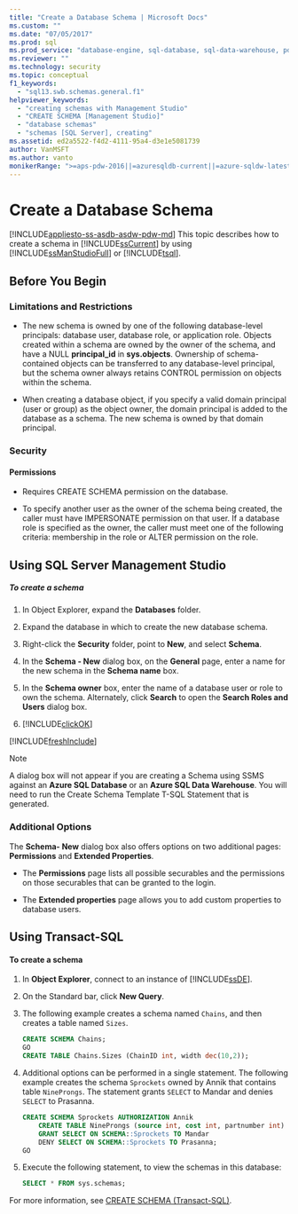 ```yaml
---
title: "Create a Database Schema | Microsoft Docs"
ms.custom: ""
ms.date: "07/05/2017"
ms.prod: sql
ms.prod_service: "database-engine, sql-database, sql-data-warehouse, pdw"
ms.reviewer: ""
ms.technology: security
ms.topic: conceptual
f1_keywords: 
  - "sql13.swb.schemas.general.f1"
helpviewer_keywords: 
  - "creating schemas with Management Studio"
  - "CREATE SCHEMA [Management Studio]"
  - "database schemas"
  - "schemas [SQL Server], creating"
ms.assetid: ed2a5522-f4d2-4111-95a4-d3e1e5081739
author: VanMSFT
ms.author: vanto
monikerRange: ">=aps-pdw-2016||=azuresqldb-current||=azure-sqldw-latest||>=sql-server-2016||=sqlallproducts-allversions||>=sql-server-linux-2017||=azuresqldb-mi-current"
---
```

# Create a Database Schema
[!INCLUDE[appliesto-ss-asdb-asdw-pdw-md](../../../includes/appliesto-ss-asdb-asdw-pdw-md.md)]
  This topic describes how to create a schema in [!INCLUDE[ssCurrent](../../../includes/sscurrent-md.md)] by using [!INCLUDE[ssManStudioFull](../../../includes/ssmanstudiofull-md.md)] or [!INCLUDE[tsql](../../../includes/tsql-md.md)].  
  
##  <a name="BeforeYouBegin"></a> Before You Begin  
  
###  <a name="Restrictions"></a> Limitations and Restrictions  
  
-   The new schema is owned by one of the following database-level principals: database user, database role, or application role. Objects created within a schema are owned by the owner of the schema, and have a NULL **principal_id** in **sys.objects**. Ownership of schema-contained objects can be transferred to any database-level principal, but the schema owner always retains CONTROL permission on objects within the schema.  
  
-   When creating a database object, if you specify a valid domain principal (user or group) as the object owner, the domain principal is added to the database as a schema. The new schema is owned by that domain principal.  
  
###  <a name="Security"></a> Security  
  
####  <a name="Permissions"></a> Permissions  
  
-   Requires CREATE SCHEMA permission on the database.  
  
-   To specify another user as the owner of the schema being created, the caller must have IMPERSONATE permission on that user. If a database role is specified as the owner, the caller must meet one of the following criteria: membership in the role or ALTER permission on the role.  
  
##  <a name="SSMSProcedure"></a> Using SQL Server Management Studio  
  
##### To create a schema  
  
1.  In Object Explorer, expand the **Databases** folder.  
  
2.  Expand the database in which to create the new database schema.  
  
3.  Right-click the **Security** folder, point to **New**, and select **Schema**.  
  
4.  In the **Schema - New** dialog box, on the **General** page, enter a name for the new schema in the **Schema name** box.  
  
5.  In the **Schema owner** box, enter the name of a database user or role to own the schema. Alternately, click **Search** to open the **Search Roles and Users** dialog box.  
  
6.  [!INCLUDE[clickOK](../../../includes/clickok-md.md)]  

[!INCLUDE[freshInclude](../../../includes/paragraph-content/fresh-note-steps-feedback.md)]

> [!NOTE]
> A dialog box will not appear if you are creating a Schema using SSMS against an **Azure SQL Database** or an **Azure SQL Data Warehouse**. You will need to run the Create Schema Template T-SQL Statement that is generated.
  
### Additional Options  
 The **Schema- New** dialog box also offers options on two additional pages: **Permissions** and **Extended Properties**.  
  
-   The **Permissions** page lists all possible securables and the permissions on those securables that can be granted to the login.  
  
-   The **Extended properties** page allows you to add custom properties to database users.  
  
##  <a name="TsqlProcedure"></a> Using Transact-SQL  
  
#### To create a schema  
  
1.  In **Object Explorer**, connect to an instance of [!INCLUDE[ssDE](../../../includes/ssde-md.md)].  
  
2.  On the Standard bar, click **New Query**.  
  
3.  The following example creates a schema named `Chains`, and then creates a table named `Sizes`.  
    ```sql  
    CREATE SCHEMA Chains;
    GO
    CREATE TABLE Chains.Sizes (ChainID int, width dec(10,2));
    ```

4.  Additional options can be performed in a single statement. The following example creates the schema `Sprockets` owned by Annik that contains table `NineProngs`. The statement grants `SELECT` to Mandar and denies `SELECT` to Prasanna.  

    ```sql  
    CREATE SCHEMA Sprockets AUTHORIZATION Annik  
        CREATE TABLE NineProngs (source int, cost int, partnumber int)  
        GRANT SELECT ON SCHEMA::Sprockets TO Mandar  
        DENY SELECT ON SCHEMA::Sprockets TO Prasanna;  
    GO  
    ```  
5. Execute the following statement, to view the schemas in this database:

   ```sql
   SELECT * FROM sys.schemas;
   ```

 For more information, see [CREATE SCHEMA &#40;Transact-SQL&#41;](../../../t-sql/statements/create-schema-transact-sql.md).  
  
  
